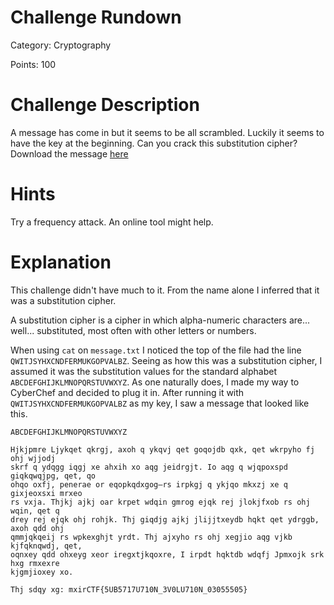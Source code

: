 # Challenge Rundown #
Category: Cryptography

Points: 100

# Challenge Description #
A message has come in but it seems to be all scrambled. Luckily it seems to have the key at the beginning. Can you crack this substitution cipher? Download the message [here](https://github.com/Justin-Prasad/CTF-Write-Ups/blob/main/PicoGym/Cryptography/substitution0/message.txt)

# Hints #
Try a frequency attack. An online tool might help.

# Explanation #
This challenge didn't have much to it. From the name alone I inferred that it was a substitution cipher. 

A substitution cipher is a cipher in which alpha-numeric characters are... well... substituted, most often with other letters or numbers.

When using ```cat``` on ```message.txt``` I noticed the top of the file had the line ```QWITJSYHXCNDFERMUKGOPVALBZ```. Seeing as how this was a substitution cipher, I assumed it was the substitution values for the standard alphabet ```ABCDEFGHIJKLMNOPQRSTUVWXYZ```. As one naturally does, I made my way to CyberChef and decided to plug it in. After running it with ```QWITJSYHXCNDFERMUKGOPVALBZ``` as my key, I saw a message that looked like this.

```
ABCDEFGHIJKLMNOPQRSTUVWXYZ 

Hjkjpmre Ljykqet qkrgj, axoh q ykqvj qet goqojdb qxk, qet wkrpyho fj ohj wjjodj
skrf q ydqgg iqgj xe ahxih xo aqg jeidrgjt. Io aqg q wjqpoxspd giqkqwqjpg, qet, qo
ohqo oxfj, penerae or eqopkqdxgog—rs irpkgj q ykjqo mkxzj xe q gixjeoxsxi mrxeo
rs vxja. Thjkj ajkj oar krpet wdqin gmrog ejqk rej jlokjfxob rs ohj wqin, qet q
drey rej ejqk ohj rohjk. Thj giqdjg ajkj jlijjtxeydb hqkt qet ydrggb, axoh qdd ohj
qmmjqkqeij rs wpkexghjt yrdt. Thj ajxyho rs ohj xegjio aqg vjkb kjfqknqwdj, qet,
oqnxey qdd ohxeyg xeor iregxtjkqoxre, I irpdt hqktdb wdqfj Jpmxojk srk hxg rmxexre
kjgmjioxey xo.

Thj sdqy xg: mxirCTF{5UB5717U710N_3V0LU710N_03055505}
```
